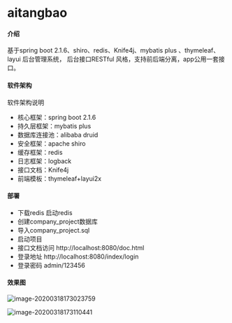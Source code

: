 # aitangbao

#### 介绍
基于spring boot 2.1.6、shiro、redis、Knife4j、mybatis plus 、thymeleaf、layui 后台管理系统， 后台接口RESTful 风格，支持前后端分离，app公用一套接口。 

#### 软件架构
软件架构说明
* 核心框架：spring boot 2.1.6
* 持久层框架：mybatis plus
* 数据库连接池：alibaba druid
* 安全框架：apache shiro
* 缓存框架：redis
* 日志框架：logback
* 接口文档：Knife4j
* 前端模板：thymeleaf+layui2x

#### **部署**

- 下载redis 启动redis
- 创建company_project数据库
- 导入company_project.sql
- 启动项目
- 接口文档访问 http://localhost:8080/doc.html
- 登录地址 http://localhost:8080/index/login
- 登录密码 admin/123456


#### **效果图**



![image-20200318173023759](http://tuchuang.aitangbao.com.cn/image-20200318173023759.png)

![image-20200318173110441](http://tuchuang.aitangbao.com.cn/image-20200318173110441.png)